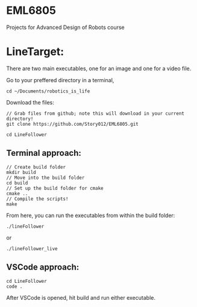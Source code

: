 # EML6805
Projects for Advanced Design of Robots course

# LineTarget:

There are two main executables, one for an image and one for a video file.

Go to your preffered directory in a terminal, 
```
cd ~/Documents/robotics_is_life
```

Download the files:
```
// Grab files from github; note this will download in your current directory!
git clone https://github.com/Story012/EML6805.git

cd LineFollower
```

## Terminal approach:

```
// Create build folder
mkdir build 
// Move into the build folder
cd build
// Set up the build folder for cmake
cmake ..
// Compile the scripts!
make
```

From here, you can run the executables from within the build folder:
```
./lineFollower
```
or 
```
./lineFollower_live
 ```

## VSCode approach:
```
cd LineFollower
code .
```

After VSCode is opened, hit build and run either executable.
